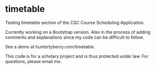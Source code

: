 # timetable
Testing timetable section of the CSC Course Scheduling Application. 

Currently working on a Bootstrap version. Also in the process of adding comments and explanations since my code can be difficult to follow. 

See a demo at huntertyberry.com/timetable. 

This code is for a scholary project and is thus protected under law. For questions, please email me. 
